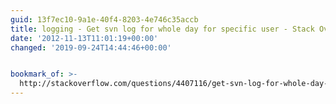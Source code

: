 ```yaml
---
guid: 13f7ec10-9a1e-40f4-8203-4e746c35accb
title: logging - Get svn log for whole day for specific user - Stack Overflow
date: '2012-11-13T11:01:19+00:00'
changed: '2019-09-24T14:44:46+00:00'


bookmark_of: >-
  http://stackoverflow.com/questions/4407116/get-svn-log-for-whole-day-for-specific-user/4407427#4407427
---
```




